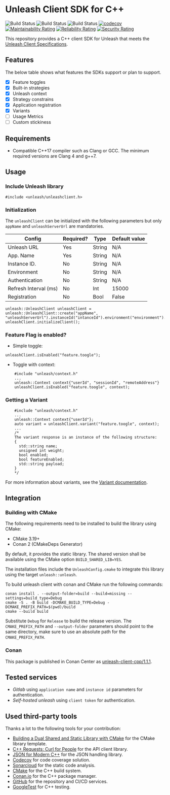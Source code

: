 # Unleash Client SDK for C++

![Build Status](https://github.com/aruizs/unleash-client-cpp/actions/workflows/ubuntu.yml/badge.svg)
![Build Status](https://github.com/aruizs/unleash-client-cpp/actions/workflows/windows.yml/badge.svg)
![Build Status](https://github.com/aruizs/unleash-client-cpp/actions/workflows/macos.yml/badge.svg)
[![codecov](https://codecov.io/gh/aruizs/unleash-client-cpp/branch/main/graph/badge.svg?token=SFWVJY808A)](https://codecov.io/gh/aruizs/unleash-client-cpp)
[![Maintainability Rating](https://sonarcloud.io/api/project_badges/measure?project=aruizs_unleash-client-cpp&metric=sqale_rating)](https://sonarcloud.io/summary/new_code?id=aruizs_unleash-client-cpp)
[![Reliability Rating](https://sonarcloud.io/api/project_badges/measure?project=aruizs_unleash-client-cpp&metric=reliability_rating)](https://sonarcloud.io/summary/new_code?id=aruizs_unleash-client-cpp)
[![Security Rating](https://sonarcloud.io/api/project_badges/measure?project=aruizs_unleash-client-cpp&metric=security_rating)](https://sonarcloud.io/summary/new_code?id=aruizs_unleash-client-cpp)

This repository provides a C++ client SDK for Unleash that meets
the [Unleash Client Specifications](https://github.com/Unleash/client-specification).

## Features

The below table shows what features the SDKs support or plan to support.

- [x] Feature toggles
- [x] Built-in strategies
- [x] Unleash context
- [x] Strategy constrains
- [x] Application registration
- [x] Variants
- [ ] Usage Metrics
- [ ] Custom stickiness

## Requirements

- Compatible C++17 compiler such as Clang or GCC. The minimum required versions are Clang 4 and g++7.

## Usage

### Include Unleash library

    #include <unleash/unleashclient.h>

### Initialization

The `unleashClient` can be initialized with the following parameters but only `appName` and `unleashServerUrl` are
mandatories.

| Config                | Required? | Type   | Default value |
|-----------------------|-----------|--------|---------------|
| Unleash URL           | Yes | String | N/A           |
| App. Name             | Yes | String | N/A           |
| Instance ID.          | No        | String | N/A           |
| Environment           | No        | String | N/A           |
| Authentication        | No        | String | N/A           |
| Refresh Interval (ms) | No        | Int    | 15000         |
| Registration          | No        | Bool   | False         |

    unleash::UnleashClient unleashClient = unleash::UnleashClient::create("appName", "unleashServerUrl").instanceId("intanceId").environment("environment").authentication("token").refreshInterval(pollingTime).registration(boolValue);
    unleashClient.initializeClient();

### Feature Flag is enabled?

- Simple toggle:

```
unleashClient.isEnabled("feature.toogle");
```

- Toggle with context:

```
    #include "unleash/context.h"
    ...
    unleash::Context context{"userId", "sessionId", "remoteAddress"}
    unleashClient.isEnabled("feature.toogle", context);
```

### Getting a Variant

``` 
    #include "unleash/context.h"
    ...
    unleash::Context context{"userId"};
    auto variant = unleashClient.variant("feature.toogle", context);
    ...
    /*
    The variant response is an instance of the following structure:
    {
      std::string name;
      unsigned int weight;
      bool enabled;
      bool featureEnabled;
      std::string payload;
    }
    */
```

For more information about variants, see the [Variant documentation](https://docs.getunleash.io/advanced/toggle_variants).


## Integration

### Building with CMake

The following requirements need to be installed to build the library using CMake:

- CMake 3.19+
- Conan 2 (CMakeDeps Generator)

By default, it provides the static library. The shared version shall be available using the CMake
option `BUILD_SHARED_LIB=YES`.

The installation files include the `UnleashConfig.cmake` to integrate this library using the target `unleash::unleash`.

To build unleash client with conan and CMake run the following commands:

```
conan install . --output-folder=build --build=missing --settings=build_type=Debug
cmake -S . -B build -DCMAKE_BUILD_TYPE=Debug -DCMAKE_PREFIX_PATH=$(pwd)/build
cmake --build build
```

Substitute `Debug` for `Release` to build the release version. The `CMAKE_PREFIX_PATH` and `--output-folder` parameters should point to the same directory, make sure to use an absolute path for the `CMAKE_PREFIX_PATH`.

### Conan

This package is published in Conan Center as [unleash-client-cpp/1.1.1](https://conan.io/center/unleash-client-cpp).

## Tested services

- *Gitlab* using `application name` and `instance id` parameters for authentication.
- *Self-hosted unleash* using `client token` for authentication.

## Used third-party tools

Thanks a lot to the following tools for your contribution:

- [Building a Dual Shared and Static Library with CMake](https://github.com/alexreinking/SharedStaticStarter) for the
  CMake library template.
- [C++ Requests: Curl for People](https://github.com/libcpr/cpr) for the API client library.
- [JSON for Modern C++](https://github.com/nlohmann/json) for the JSON handling library.
- [Codecov](https://about.codecov.io/) for code coverage solution.
- [Sonarcloud](https://sonarcloud.io/) for the static code analysis.
- [CMake](https://cmake.org/) for the C++ build system.
- [Conan.io](https://conan.io/) for the C++ package manager.
- [GitHub](https://github.com/) for the repository and CI/CD services.
- [GoogleTest](https://github.com/google/googletest) for C++ testing.
